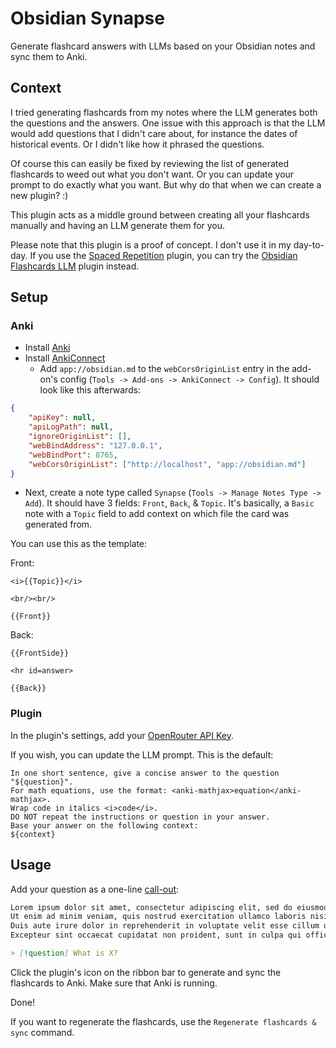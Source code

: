 # Obsidian Synapse

Generate flashcard answers with LLMs based on your Obsidian notes and sync them to Anki.

## Context

I tried generating flashcards from my notes where the LLM generates both the questions
and the answers. One issue with this approach is that the LLM would add questions that I didn't
care about, for instance the dates of historical events. Or I didn't like how it phrased the questions.

Of course this can easily be fixed by reviewing the list of generated flashcards to weed out what you don't want. Or you can update your prompt to do exactly what you want. But why do that when we can create a new plugin? :)

This plugin acts as a middle ground between creating all your flashcards manually and having an LLM generate them for you.

Please note that this plugin is a proof of concept. I don't use it in my day-to-day. If you use the [Spaced Repetition](https://github.com/st3v3nmw/obsidian-spaced-repetition) plugin, you can try the [Obsidian Flashcards LLM](https://github.com/crybot/obsidian-flashcards-llm) plugin instead.

## Setup

### Anki

- Install [Anki](https://apps.ankiweb.net/)
- Install [AnkiConnect](https://ankiweb.net/shared/info/2055492159)
    -   Add `app://obsidian.md` to the `webCorsOriginList` entry in the add-on's config (`Tools -> Add-ons -> AnkiConnect -> Config`). It should look like this afterwards:

```json
{
    "apiKey": null,
    "apiLogPath": null,
    "ignoreOriginList": [],
    "webBindAddress": "127.0.0.1",
    "webBindPort": 8765,
    "webCorsOriginList": ["http://localhost", "app://obsidian.md"]
}
```

- Next, create a note type called `Synapse` (`Tools -> Manage Notes Type -> Add`). It should have 3 fields: `Front`, `Back`, & `Topic`. It's basically, a `Basic` note with a `Topic` field to add context on which file the card was generated from.

You can use this as the template:

Front:

```
<i>{{Topic}}</i>

<br/><br/>

{{Front}}
```

Back:

```
{{FrontSide}}

<hr id=answer>

{{Back}}
```

### Plugin

In the plugin's settings, add your [OpenRouter API Key](https://openrouter.ai/docs/api-keys).

If you wish, you can update the LLM prompt. This is the default:

```
In one short sentence, give a concise answer to the question "${question}".
For math equations, use the format: <anki-mathjax>equation</anki-mathjax>.
Wrap code in italics <i>code</i>.
DO NOT repeat the instructions or question in your answer.
Base your answer on the following context:
${context}
```

## Usage

Add your question as a one-line [call-out](https://help.obsidian.md/Editing+and+formatting/Callouts):

```markdown
Lorem ipsum dolor sit amet, consectetur adipiscing elit, sed do eiusmod tempor incididunt ut labore et dolore magna aliqua.
Ut enim ad minim veniam, quis nostrud exercitation ullamco laboris nisi ut aliquip ex ea commodo consequat.
Duis aute irure dolor in reprehenderit in voluptate velit esse cillum dolore eu fugiat nulla pariatur.
Excepteur sint occaecat cupidatat non proident, sunt in culpa qui officia deserunt mollit anim id est laborum.

> [!question] What is X?
```

Click the plugin's icon on the ribbon bar to generate and sync the flashcards to Anki. Make sure that Anki is running.

Done!

If you want to regenerate the flashcards, use the `Regenerate flashcards & sync` command.

